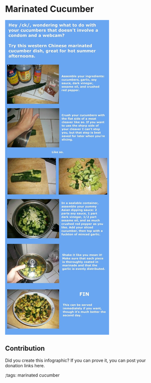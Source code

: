 # Marinated Cucumber

![](fitpics/marinated-cucumber.webp)

## Contribution

Did you create this infographic? If you can prove it, you can post your donation links here. 

;tags: marinated cucumber

